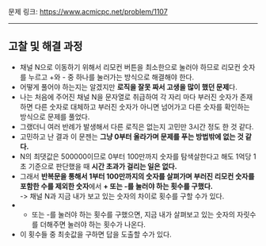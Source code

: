 문제 링크: https://www.acmicpc.net/problem/1107
- - -
## 고찰 및 해결 과정
- 채널 N으로 이동하기 위해서 리모컨 버튼을 최소한으로 눌러야 하므로 리모컨 숫자를 누르고 +와 - 중 하나를 눌러가는 방식으로 해결해야 한다.  
- 어떻게 풀어야 하는지는 알겠지만 **로직을 잘못 짜서 고생을 많이 했던 문제**다.  
- 나는 처음에 주어진 채널 N을 문자열로 취급하여 각 자리 마다 부러진 숫자가 존재하면 다른 숫자로 대체하고 부러진 숫자가 아니면 넘어가고 다른 숫자를 확인하는 방식으로 문제를 풀었다.  
- 그랬더니 여러 반례가 발생해서 다른 로직은 없는지 고민만 3시간 정도 한 것 같다.  
- 고민하고 난 결과 이 문젠는 **그냥 0부터 올라가며 문제를 푸는 방법밖에 없는 것 같다.** 
- N의 최댓값은 500000이므로 0부터 100만까지 숫자를 탐색살한다고 해도 1억당 1초 기준으로 판단했을 때 **시간 초과가 걸리는 일은 없다.**  
- 그래서 **반복문을 통해서 1부터 100만까지의 숫자를 살펴가며 부러진 리모컨 숫자를 포함한 수를 제외한 숫자**에서 **+ 또는 -를 눌러야 하는 횟수를 구했다.**  
  -> 채널 N과 지금 내가 보고 있는 숫자의 차이로 횟수를 구할 수가 있다.  
- + 또는 -를 눌러야 하는 횟수를 구했으면, 지금 내가 살펴보고 있는 숫자의 자릿수를 더해주면 눌러야 하는 횟수가 나온다.  
- 이 횟수들 중 최솟값을 구하면 답을 도출할 수가 있다.  
